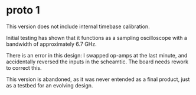 # proto 1

This version does not include internal timebase calibration.

Initial testing has shown that it functions as a sampling oscilloscope with a bandwidth of approximately 6.7 GHz.

There is an error in this design: I swapped op-amps at the last minute, and accidentally reversed the inputs in the scheamtic. The board needs rework to correct this.

This version is abandoned, as it was never entended as a final product, just as a testbed for an evolving design.
